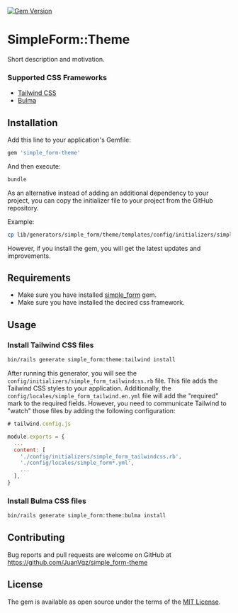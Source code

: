 [![Gem Version](https://badge.fury.io/rb/simple_form-theme.svg)](https://badge.fury.io/rb/simple_form-theme)

# SimpleForm::Theme
Short description and motivation.

### Supported CSS Frameworks
* [Tailwind CSS](https://tailwindcss.com/docs/installation)
* [Bulma](https://bulma.io/documentation/start/installation)

## Installation
Add this line to your application's Gemfile:

```ruby
gem 'simple_form-theme'
```

And then execute:
```bash
bundle
```

As an alternative instead of adding an additional dependency to your project,
you can copy the initializer file to your project from the GitHub repository.

Example:
```bash
cp lib/generators/simple_form/theme/templates/config/initializers/simple_form_tailwindcss.rb yourapp/config/initializers/simple_form_tailwindcss.rb
```

However, if you install the gem, you will get the latest updates and improvements.

## Requirements

* Make sure you have installed [simple_form](https://github.com/heartcombo/simple_form) gem.
* Make sure you have installed the decired css framework.

## Usage

### Install Tailwind CSS files

```bash
bin/rails generate simple_form:theme:tailwind install
```

After running this generator, you will see the `config/initializers/simple_form_tailwindcss.rb` file.
This file adds the Tailwind CSS styles to your application.
Additionally, the `config/locales/simple_form_tailwind.en.yml` file will add the "required" mark to the required fields.
However, you need to communicate Tailwind to "watch" those files by adding the following configuration:

```js
# tailwind.config.js

module.exports = {
  ...
  content: [
    './config/initializers/simple_form_tailwindcss.rb',
    './config/locales/simple_form*.yml',
    ...
  ],
}
```

### Install Bulma CSS files

```bash
bin/rails generate simple_form:theme:bulma install
```

## Contributing
Bug reports and pull requests are welcome on GitHub at https://github.com/JuanVqz/simple_form-theme

## License
The gem is available as open source under the terms of the [MIT License](https://opensource.org/licenses/MIT).
